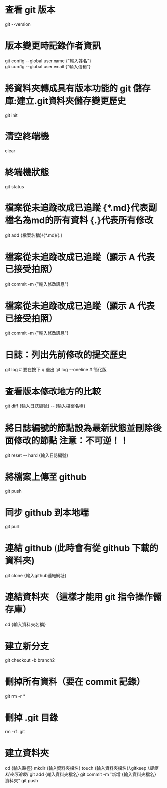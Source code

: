 # 查看 git 版本
git --version 

# 版本變更時記錄作者資訊
git config --global user.name {"輸入姓名"}  
git config --global user.email {"輸入信箱"} 

# 將資料夾轉成具有版本功能的 git 儲存庫:建立.git資料夾儲存變更歷史
git init

# 清空終端機
clear

# 終端機狀態
git status

# 檔案從未追蹤改成已追蹤 {*.md}代表副檔名為md的所有資料 {.}代表所有修改
git add {檔案名稱}/{*.md}/{.}

# 檔案從未追蹤改成已追蹤（顯示 A 代表已接受拍照）
git commit -m {"輸入修改訊息"}

# 檔案從未追蹤改成已追蹤（顯示 A 代表已接受拍照）
git commit -m {"輸入修改訊息"}

# 日誌：列出先前修改的提交歷史
git log           # 要在按下 q 退出
git log --oneline # 簡化版

# 查看版本修改地方的比較
git diff {輸入日誌編號} -- {輸入檔案名稱}

# 將日誌編號的節點設為最新狀態並刪除後面修改的節點 注意：不可逆！！
git reset -- hard {輸入日誌編號}

# 將檔案上傳至 github
git push

# 同步 github 到本地端
git pull

# 連結 github (此時會有從 github 下載的資料夾)
git clone {輸入github連結網址}

# 連結資料夾 （這樣才能用 git 指令操作儲存庫）
cd {輸入資料夾名稱}

# 建立新分支
git checkout -b branch2

# 刪掉所有資料（要在 commit 記錄） 
git rm -r *


# 刪掉 .git 目錄
rm -rf .git

# 建立資料夾
cd {輸入路徑}
mkdir {輸入資料夾檔名}
touch {輸入資料夾檔名}/.gitkeep       /*讓資料夾可追蹤*/
git add {輸入資料夾檔名}
git commit -m "新增 {輸入資料夾檔名} 資料夾"
git push
